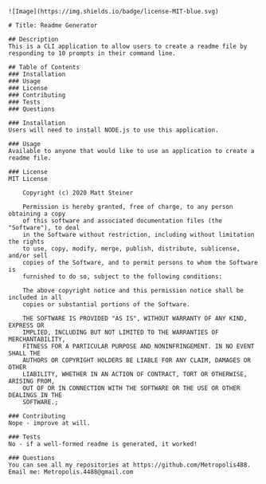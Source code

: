 
    ![Image](https://img.shields.io/badge/license-MIT-blue.svg)
    
    # Title: Readme Generator

    ## Description
    This is a CLI application to allow users to create a readme file by responding to 10 prompts in their command line.

    ## Table of Contents
    ### Installation
    ### Usage
    ### License
    ### Contributing
    ### Tests 
    ### Questions
   
    ### Installation
    Users will need to install NODE.js to use this application.

    ### Usage
    Available to anyone that would like to use an application to create a readme file.
    
    ### License
    MIT License
        
        Copyright (c) 2020 Matt Steiner
        
        Permission is hereby granted, free of charge, to any person obtaining a copy
        of this software and associated documentation files (the "Software"), to deal
        in the Software without restriction, including without limitation the rights
        to use, copy, modify, merge, publish, distribute, sublicense, and/or sell
        copies of the Software, and to permit persons to whom the Software is
        furnished to do so, subject to the following conditions:
        
        The above copyright notice and this permission notice shall be included in all
        copies or substantial portions of the Software.
        
        THE SOFTWARE IS PROVIDED "AS IS", WITHOUT WARRANTY OF ANY KIND, EXPRESS OR
        IMPLIED, INCLUDING BUT NOT LIMITED TO THE WARRANTIES OF MERCHANTABILITY,
        FITNESS FOR A PARTICULAR PURPOSE AND NONINFRINGEMENT. IN NO EVENT SHALL THE
        AUTHORS OR COPYRIGHT HOLDERS BE LIABLE FOR ANY CLAIM, DAMAGES OR OTHER
        LIABILITY, WHETHER IN AN ACTION OF CONTRACT, TORT OR OTHERWISE, ARISING FROM,
        OUT OF OR IN CONNECTION WITH THE SOFTWARE OR THE USE OR OTHER DEALINGS IN THE
        SOFTWARE.;

    ### Contributing
    Nope - improve at will.

    ### Tests
    No - if a well-formed readme is generated, it worked!

    ### Questions
    You can see all my repositories at https://github.com/Metropolis488.
    Email me: Metropolis.4488@gmail.com